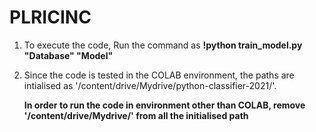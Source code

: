 # PLRICINC

1. To execute the code, Run the command as
   **!python train_model.py "Database" "Model"**
    
2. Since the code is tested in the COLAB environment, the paths are intialised as '/content/drive/Mydrive/python-classifier-2021/'.

   **In order to run the code in environment other than COLAB, remove '/content/drive/Mydrive/' from all the initialised path**
